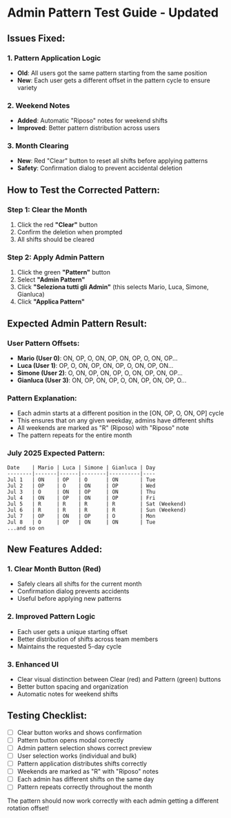 # Admin Pattern Test Guide - Updated

## Issues Fixed:

### 1. **Pattern Application Logic**

-   **Old**: All users got the same pattern starting from the same position
-   **New**: Each user gets a different offset in the pattern cycle to ensure variety

### 2. **Weekend Notes**

-   **Added**: Automatic "Riposo" notes for weekend shifts
-   **Improved**: Better pattern distribution across users

### 3. **Month Clearing**

-   **New**: Red "Clear" button to reset all shifts before applying patterns
-   **Safety**: Confirmation dialog to prevent accidental deletion

## How to Test the Corrected Pattern:

### Step 1: Clear the Month

1. Click the red **"Clear"** button
2. Confirm the deletion when prompted
3. All shifts should be cleared

### Step 2: Apply Admin Pattern

1. Click the green **"Pattern"** button
2. Select **"Admin Pattern"**
3. Click **"Seleziona tutti gli Admin"** (this selects Mario, Luca, Simone, Gianluca)
4. Click **"Applica Pattern"**

## Expected Admin Pattern Result:

### User Pattern Offsets:

-   **Mario (User 0)**: ON, OP, O, ON, OP, ON, OP, O, ON, OP...
-   **Luca (User 1)**: OP, O, ON, OP, ON, OP, O, ON, OP, ON...
-   **Simone (User 2)**: O, ON, OP, ON, OP, O, ON, OP, ON, OP...
-   **Gianluca (User 3)**: ON, OP, ON, OP, O, ON, OP, ON, OP, O...

### Pattern Explanation:

-   Each admin starts at a different position in the [ON, OP, O, ON, OP] cycle
-   This ensures that on any given weekday, admins have different shifts
-   All weekends are marked as "R" (Riposo) with "Riposo" note
-   The pattern repeats for the entire month

### July 2025 Expected Pattern:

```
Date    | Mario | Luca | Simone | Gianluca | Day
--------|-------|------|--------|----------|----
Jul 1   | ON    | OP   | O      | ON       | Tue
Jul 2   | OP    | O    | ON     | OP       | Wed
Jul 3   | O     | ON   | OP     | ON       | Thu
Jul 4   | ON    | OP   | ON     | OP       | Fri
Jul 5   | R     | R    | R      | R        | Sat (Weekend)
Jul 6   | R     | R    | R      | R        | Sun (Weekend)
Jul 7   | OP    | ON   | OP     | O        | Mon
Jul 8   | O     | OP   | ON     | ON       | Tue
...and so on
```

## New Features Added:

### 1. **Clear Month Button** (Red)

-   Safely clears all shifts for the current month
-   Confirmation dialog prevents accidents
-   Useful before applying new patterns

### 2. **Improved Pattern Logic**

-   Each user gets a unique starting offset
-   Better distribution of shifts across team members
-   Maintains the requested 5-day cycle

### 3. **Enhanced UI**

-   Clear visual distinction between Clear (red) and Pattern (green) buttons
-   Better button spacing and organization
-   Automatic notes for weekend shifts

## Testing Checklist:

-   [ ] Clear button works and shows confirmation
-   [ ] Pattern button opens modal correctly
-   [ ] Admin pattern selection shows correct preview
-   [ ] User selection works (individual and bulk)
-   [ ] Pattern application distributes shifts correctly
-   [ ] Weekends are marked as "R" with "Riposo" notes
-   [ ] Each admin has different shifts on the same day
-   [ ] Pattern repeats correctly throughout the month

The pattern should now work correctly with each admin getting a different rotation offset!
